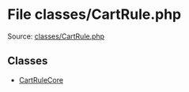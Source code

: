 File classes/CartRule.php
=========

Source: [classes/CartRule.php](https://github.com/PrestaShop/PrestaShop/blob/1.5.5.0/classes/CartRule.php)


Classes
-------

* [CartRuleCore](class.CartRuleCore.md)

